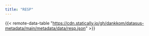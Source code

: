 ```yaml
---
title: "RESP"
---
```


{{< remote-data-table "https://cdn.statically.io/gh/dankkom/datasus-metadata/main/metadata/data/resp.json" >}}
